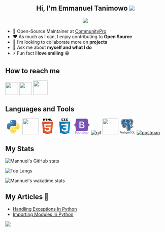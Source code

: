 <h2 align="center">Hi, I'm Emmanuel Tanimowo
<img src="https://media.giphy.com/media/hvRJCLFzcasrR4ia7z/giphy.gif" width="28"></h2>

<p align="center">
  <a href="https://github.com/DenverCoder1/readme-typing-svg"><img src="https://readme-typing-svg.herokuapp.com?lines=Back-end+Developer;Open%20Source&center=true&width=640&height=45"></a>
</p> 

- 🚧 Open-Source Maintainer at [CommunityPro](https://github.com/CommunityPro)
- ❤️ As much as I can, I enjoy contributing to **Open Source**
- 👯 I’m looking to collaborate more on **projects**
- 💬 Ask me about **myself and what I do**
- ⚡ Fun fact **I love smiling** 😁

## How to reach me
<p align="left">
  <a href="https://www.linkedin.com/in/emmanuel-tanimowo-6122291aa"><img src="https://cdn.jsdelivr.net/gh/devicons/devicon/icons/linkedin/linkedin-original.svg"/ width="40" height="40"></a>
  <a href="https://twitter.com/emma_tanimowo"><img src="https://cdn.jsdelivr.net/gh/devicons/devicon/icons/twitter/twitter-original.svg" / width="40" height="40"></a>
  <a href="mailto:oluwasegunprosperity@gmail.com" alt="contact me"><img src="https://raw.githubusercontent.com/jayehernandez/jayehernandez/3f5402efef9a0ae89211a6e04609558e862ca616/readme/mail-fill.svg" width="45" height="45"></a>
 </p>
 
## Languages and Tools
<p align="left"> 
  <img src="https://raw.githubusercontent.com/devicons/devicon/master/icons/python/python-original.svg" alt="python" width="50" height="50"/> 
<img src="https://cdn.jsdelivr.net/gh/devicons/devicon/icons/django/django-plain-wordmark.svg" width="50" height="50"/>
  <img src="https://raw.githubusercontent.com/devicons/devicon/master/icons/html5/html5-original-wordmark.svg" alt="html5" width="50" height="50"/>
  <img src="https://raw.githubusercontent.com/devicons/devicon/master/icons/css3/css3-original-wordmark.svg" alt="css3" width="50" height="50"/>
  <img src="https://raw.githubusercontent.com/devicons/devicon/master/icons/bootstrap/bootstrap-plain-wordmark.svg" alt="bootstrap" width="50" height="50"/>
  <img src="https://www.vectorlogo.zone/logos/git-scm/git-scm-icon.svg" alt="git" width="50" height="50"/>
  <img src="https://cdn.jsdelivr.net/gh/devicons/devicon/icons/github/github-original.svg"  width="50" height="50"i/>
  <img src= "https://raw.githubusercontent.com/devicons/devicon/master/icons/postgresql/postgresql-original-wordmark.svg" width="50" height="50"/>
  <a href="https://postman.com" target="_blank" rel="noreferrer"> <img src="https://www.vectorlogo.zone/logos/getpostman/getpostman-icon.svg" alt="postman" width="50" height="50"/> </a>
</p>

## My Stats

![Mannuel's GitHub stats](https://github-readme-stats.vercel.app/api?username=Mannuel25&show_icons=true&theme=tokyonight&count_private=true)

![Top Langs](https://github-readme-stats.vercel.app/api/top-langs/?username=Mannuel25&layout=compact&text_color=00FFD2&icon_color=007bff&bg_color=171c28)

![Mannuel's wakatime stats](https://github-readme-stats.vercel.app/api/wakatime?username=Mannuel&layout=compact&langs_count=4&bg_color=171c28&text_color=00FFD2)

## My Articles 📝
- [Handling Exceptions In Python](https://mannuel.hashnode.dev/handling-exceptions-in-python-ckw9hsw7l0itoiks12h4aaxwn)
- [Importing Modules In Python](https://hashnode.com/post/importing-modules-in-python-ckrnmfkmc0e24fws1d3xm3tf5)

![](https://komarev.com/ghpvc/?username=mannuel25&color=green)
